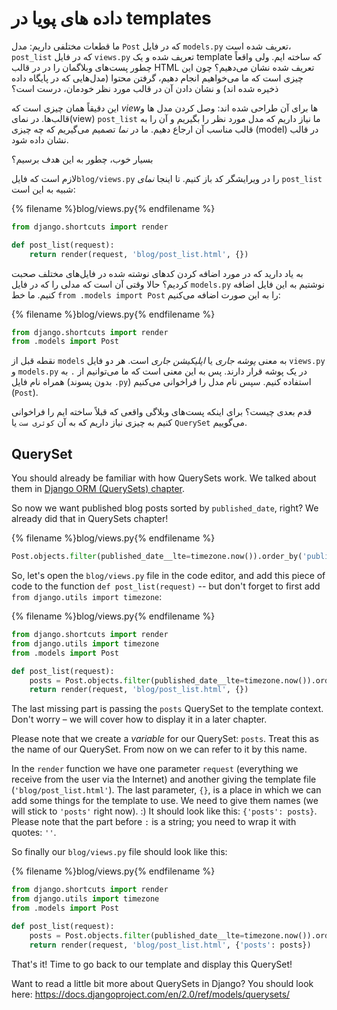 # داده های پویا در templates

ما قطعات مختلفی داریم: مدل `Post` که در فایل `models.py` تعریف شده است، `post_list` که در فایل `views.py` تعریف شده و یک template که ساخته ایم. ولی واقعاً چطور پست‌های وبلاگمان را در در قالب HTML تعریف شده نشان می‌دهیم؟ چون این چیزی است که ما می‌خواهیم انجام دهیم، گرفتن محتوا (مدل‌هایی که در پایگاه داده ذخیره شده اند) و نشان دادن آن در قالب مورد نظر خودمان، درست است؟

این دقیقاً همان چیزی است که *view*ها برای آن طراحی شده اند: وصل کردن مدل ها و قالب‌ها. در نمای(view) `post_list` ما نیاز داریم که مدل مورد نظر را بگیریم و آن را به قالب مناسب آن ارجاع دهیم. ما در *نما* تصمیم می‌گیریم که چه چیزی (model) در قالب نشان داده شود.

بسیار خوب، چطور به این هدف برسیم؟

لازم است که فایل`blog/views.py` را در ویرایشگر کد باز کنیم. تا اینجا *نمای* `post_list` شبیه به این است:

{% filename %}blog/views.py{% endfilename %}

```python
from django.shortcuts import render

def post_list(request):
    return render(request, 'blog/post_list.html', {})
```

به یاد دارید که در مورد اضافه کردن کدهای نوشته شده در فایل‌های مختلف صحبت کردیم؟ حالا وقتی آن است که مدلی را که در فایل `models.py` نوشتیم به این فایل اضافه کنیم. ما خط `from .models import Post` را به این صورت اضافه می‌کنیم:

{% filename %}blog/views.py{% endfilename %}

```python
from django.shortcuts import render
from .models import Post
```

نقطه قبل از `models` به معنی *پوشه جاری* یا *اپلیکیشن جاری* است. هر دو فایل `views.py` و `models.py` در یک پوشه قرار دارند. پس به این معنی است که ما می‌توانیم از `.` به همراه نام فایل (بدون پسوند `.py`) استفاده کنیم. سپس نام مدل را فراخوانی می‌کنیم (`Post`).

قدم بعدی چیست؟ برای اینکه پست‌های وبلاگی واقعی که قبلاً ساخته ایم را فراخوانی کنیم به چیزی نیاز داریم که به آن `کوئری ست` یا `QuerySet` می‌گوییم.

## QuerySet

You should already be familiar with how QuerySets work. We talked about them in [Django ORM (QuerySets) chapter](../django_orm/README.md).

So now we want published blog posts sorted by `published_date`, right? We already did that in QuerySets chapter!

{% filename %}blog/views.py{% endfilename %}

```python
Post.objects.filter(published_date__lte=timezone.now()).order_by('published_date')
```

So, let's open the `blog/views.py` file in the code editor, and add this piece of code to the function `def post_list(request)` -- but don't forget to first add `from django.utils import timezone`:

{% filename %}blog/views.py{% endfilename %}

```python
from django.shortcuts import render
from django.utils import timezone
from .models import Post

def post_list(request):
    posts = Post.objects.filter(published_date__lte=timezone.now()).order_by('published_date')
    return render(request, 'blog/post_list.html', {})
```

The last missing part is passing the `posts` QuerySet to the template context. Don't worry – we will cover how to display it in a later chapter.

Please note that we create a *variable* for our QuerySet: `posts`. Treat this as the name of our QuerySet. From now on we can refer to it by this name.

In the `render` function we have one parameter `request` (everything we receive from the user via the Internet) and another giving the template file (`'blog/post_list.html'`). The last parameter, `{}`, is a place in which we can add some things for the template to use. We need to give them names (we will stick to `'posts'` right now). :) It should look like this: `{'posts': posts}`. Please note that the part before `:` is a string; you need to wrap it with quotes: `''`.

So finally our `blog/views.py` file should look like this:

{% filename %}blog/views.py{% endfilename %}

```python
from django.shortcuts import render
from django.utils import timezone
from .models import Post

def post_list(request):
    posts = Post.objects.filter(published_date__lte=timezone.now()).order_by('published_date')
    return render(request, 'blog/post_list.html', {'posts': posts})
```

That's it! Time to go back to our template and display this QuerySet!

Want to read a little bit more about QuerySets in Django? You should look here: https://docs.djangoproject.com/en/2.0/ref/models/querysets/